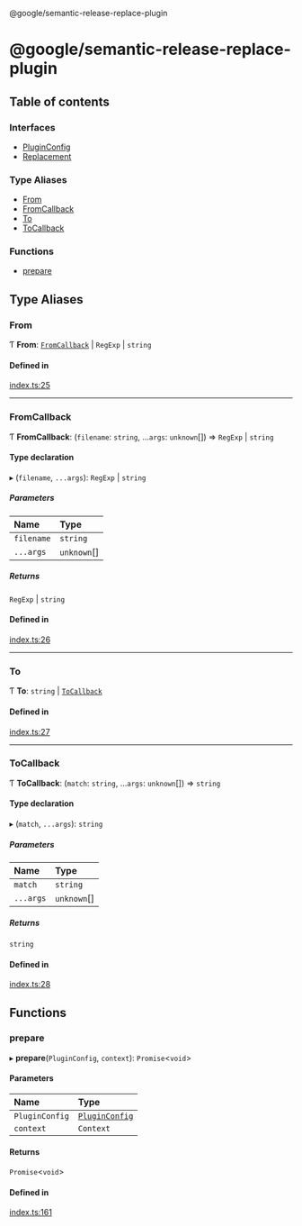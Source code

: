 @google/semantic-release-replace-plugin

# @google/semantic-release-replace-plugin

## Table of contents

### Interfaces

- [PluginConfig](interfaces/PluginConfig.md)
- [Replacement](interfaces/Replacement.md)

### Type Aliases

- [From](README.md#from)
- [FromCallback](README.md#fromcallback)
- [To](README.md#to)
- [ToCallback](README.md#tocallback)

### Functions

- [prepare](README.md#prepare)

## Type Aliases

### From

Ƭ **From**: [`FromCallback`](README.md#fromcallback) \| `RegExp` \| `string`

#### Defined in

[index.ts:25](https://github.com/google/semantic-release-replace-plugin/blob/1579d05/src/index.ts#L25)

___

### FromCallback

Ƭ **FromCallback**: (`filename`: `string`, ...`args`: `unknown`[]) => `RegExp` \| `string`

#### Type declaration

▸ (`filename`, `...args`): `RegExp` \| `string`

##### Parameters

| Name | Type |
| :------ | :------ |
| `filename` | `string` |
| `...args` | `unknown`[] |

##### Returns

`RegExp` \| `string`

#### Defined in

[index.ts:26](https://github.com/google/semantic-release-replace-plugin/blob/1579d05/src/index.ts#L26)

___

### To

Ƭ **To**: `string` \| [`ToCallback`](README.md#tocallback)

#### Defined in

[index.ts:27](https://github.com/google/semantic-release-replace-plugin/blob/1579d05/src/index.ts#L27)

___

### ToCallback

Ƭ **ToCallback**: (`match`: `string`, ...`args`: `unknown`[]) => `string`

#### Type declaration

▸ (`match`, `...args`): `string`

##### Parameters

| Name | Type |
| :------ | :------ |
| `match` | `string` |
| `...args` | `unknown`[] |

##### Returns

`string`

#### Defined in

[index.ts:28](https://github.com/google/semantic-release-replace-plugin/blob/1579d05/src/index.ts#L28)

## Functions

### prepare

▸ **prepare**(`PluginConfig`, `context`): `Promise`<`void`\>

#### Parameters

| Name | Type |
| :------ | :------ |
| `PluginConfig` | [`PluginConfig`](interfaces/PluginConfig.md) |
| `context` | `Context` |

#### Returns

`Promise`<`void`\>

#### Defined in

[index.ts:161](https://github.com/google/semantic-release-replace-plugin/blob/1579d05/src/index.ts#L161)

